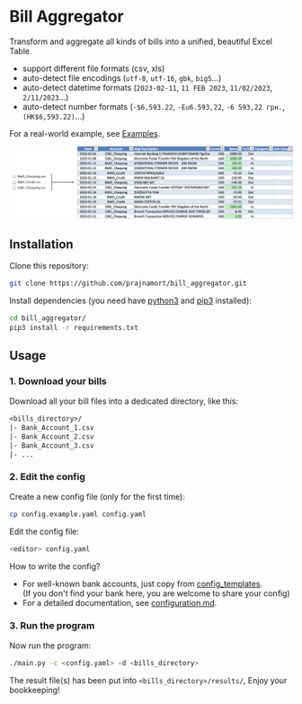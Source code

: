# Bill Aggregator

Transform and aggregate all kinds of bills into a unified, beautiful Excel Table.

- support different file formats (csv, xls)
- auto-detect file encodings (`utf-8`, `utf-16`, `gbk`, `big5`...)
- auto-detect datetime formats (`2023-02-11`, `11 FEB 2023`, `11/02/2023`, `2/11/2023`...)
- auto-detect number formats (`-$6,593.22`, `-Eu6.593,22`, `-6 593,22 грн.`, `(HK$6,593.22)`...)

For a real-world example, see [Examples](/examples).

<img src="./examples/pictures/demo.jpg">

## Installation

Clone this repository:

```bash
git clone https://github.com/prajnamort/bill_aggregator.git
```

Install dependencies (you need have [python3](https://www.python.org/downloads/) and [pip3](https://pip.pypa.io/en/stable/installation/) installed):

```bash
cd bill_aggregator/
pip3 install -r requirements.txt
```

## Usage

### 1. Download your bills

Download all your bill files into a dedicated directory, like this:

```
<bills_directory>/
|- Bank_Account_1.csv
|- Bank_Account_2.csv
|- Bank_Account_3.csv
|- ...
```

### 2. Edit the config

Create a new config file (only for the first time):

```bash
cp config.example.yaml config.yaml
```

Edit the config file:

```bash
<editor> config.yaml
```

How to write the config?

- For well-known bank accounts, just copy from [config_templates](/config_templates).<br>
  (If you don't find your bank here, you are welcome to share your config)
- For a detailed documentation, see [configuration.md](/configuration.md).

### 3. Run the program

Now run the program:

```bash
./main.py -c <config.yaml> -d <bills_directory>
```

The result file(s) has been put into `<bills_directory>/results/`, Enjoy your bookkeeping!

